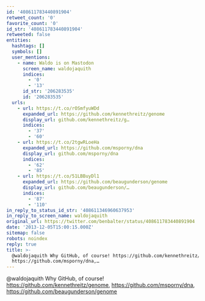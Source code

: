 ```yaml
---
id: '408611783440891904'
retweet_count: '0'
favorite_count: '0'
id_str: '408611783440891904'
retweeted: false
entities:
  hashtags: []
  symbols: []
  user_mentions:
    - name: Waldo is on Mastodon
      screen_name: waldojaquith
      indices:
        - '0'
        - '13'
      id_str: '206283535'
      id: '206283535'
  urls:
    - url: https://t.co/rOSmfyuWDd
      expanded_url: https://github.com/kennethreitz/genome
      display_url: github.com/kennethreitz/g…
      indices:
        - '37'
        - '60'
    - url: https://t.co/2tgwRLoeHa
      expanded_url: https://github.com/msporny/dna
      display_url: github.com/msporny/dna
      indices:
        - '62'
        - '85'
    - url: https://t.co/51LBBuyDl1
      expanded_url: https://github.com/beaugunderson/genome
      display_url: github.com/beaugunderson/…
      indices:
        - '87'
        - '110'
in_reply_to_status_id_str: '408611346960637953'
in_reply_to_screen_name: waldojaquith
original_url: https://twitter.com/benbalter/status/408611783440891904
date: '2013-12-05T15:00:15.000Z'
sitemap: false
robots: noindex
reply: true
title: >-
  @waldojaquith Why GitHub, of course! https://github.com/kennethreitz/genome,
  https://github.com/msporny/dna,…
---
```


@waldojaquith Why GitHub, of course! https://github.com/kennethreitz/genome, https://github.com/msporny/dna, https://github.com/beaugunderson/genome